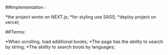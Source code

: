 ##Implementation :

*the project wrote on NEXT.js;
*for styling use SASS;
\*deploy project on vercel;

##Terms:

*When scrolling, load additional books;
*The page has the ability to search by string;
\*The ability to search bools by languages;
